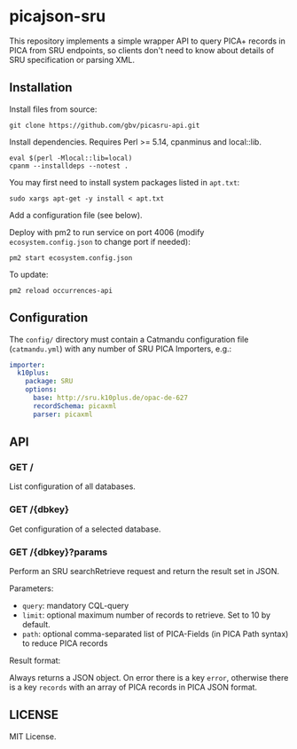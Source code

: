 # picajson-sru

This repository implements a simple wrapper API to query PICA+ records in PICA from SRU endpoints, so clients don't need to know about details of SRU specification or parsing XML.

## Installation

Install files from source:

    git clone https://github.com/gbv/picasru-api.git

Install dependencies. Requires Perl >= 5.14, cpanminus and local::lib.

    eval $(perl -Mlocal::lib=local)
    cpanm --installdeps --notest .

You may first need to install system packages listed in `apt.txt`:

    sudo xargs apt-get -y install < apt.txt

Add a configuration file (see below).

Deploy with pm2 to run service on port 4006 (modify `ecosystem.config.json` to change port if needed):

    pm2 start ecosystem.config.json

To update:

    pm2 reload occurrences-api

## Configuration

The `config/` directory must contain a Catmandu configuration file (`catmandu.yml`) with any number of SRU PICA Importers, e.g.:

~~~yaml
importer:
  k10plus:
    package: SRU
    options:
      base: http://sru.k10plus.de/opac-de-627
      recordSchema: picaxml
      parser: picaxml
~~~ 

## API

### GET /

List configuration of all databases.

### GET /{dbkey}

Get configuration of a selected database.

### GET /{dbkey}?params

Perform an SRU searchRetrieve request and return the result set in JSON.

Parameters:

* `query`: mandatory CQL-query
* `limit`: optional maximum number of records to retrieve. Set to 10 by default.
* `path`: optional comma-separated list of PICA-Fields (in PICA Path syntax) to reduce PICA records

Result format:

Always returns a JSON object. On error there is a key `error`, otherwise there is a key `records` with
an array of PICA records in PICA JSON format.

## LICENSE

MIT License.
